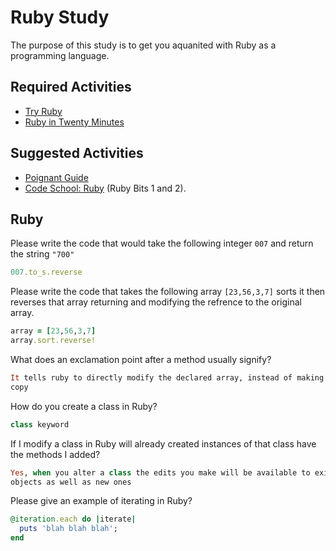 # Ruby Study

The purpose of this study is to get you aquanited with Ruby as a programming
language.

## Required Activities

-   [Try Ruby](http://tryruby.org/)
-   [Ruby in Twenty Minutes](https://www.ruby-lang.org/en/documentation/quickstart/)

## Suggested Activities

-   [Poignant Guide](http://poignant.guide/)
-   [Code School: Ruby](https://www.codeschool.com/learn/ruby) (Ruby Bits 1 and 2).

## Ruby

Please write the code that would take the following integer `007` and return the
string `"700"`

```ruby
007.to_s.reverse
```

Please write the code that takes the following array `[23,56,3,7]` sorts it
then reverses that array returning and modifying the refrence to the original
array.

```ruby
array = [23,56,3,7]
array.sort.reverse!
```

What does an exclamation point after a method usually signify?

```ruby
It tells ruby to directly modify the declared array, instead of making a temporary
copy
```

How do you create a class in Ruby?

```ruby
class keyword
```

If I modify a class in Ruby will already created instances of that class have
the methods I added?

```ruby
Yes, when you alter a class the edits you make will be available to existing
objects as well as new ones
```

Please give an example of iterating in Ruby?

```ruby
@iteration.each do |iterate|
  puts 'blah blah blah';
end
```
